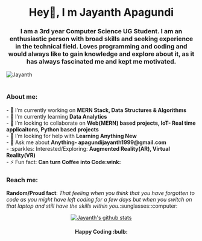 <h1 align="center">Hey👋, I m Jayanth Apagundi</h1>
 
<h3 align="center">I am a 3rd year Computer Science UG Student. I am an enthusiastic person with broad skills and seeking experience in the technical field. Loves programming and coding and would always like to gain knowledge and explore about it, as it has always fascinated me and kept me motivated.</h3> 

<div align="left"> <img src="https://komarev.com/ghpvc/?username=JayanthApagundi&label=Views&color=blue&style=plastic" alt="Jayanth" /> </div> <br>

<h3><b>About me:</b></h3>
- 🔭 I’m currently working on <b>MERN Stack, Data Structures & Algorithms</b> <br>
- 🌱 I’m currently learning <b>Data Analytics</b> <br>
- 👯 I’m looking to collaborate on <b>Web(MERN) based projects, IoT- Real time applicaitons, Python based projects</b> <br>
- 🤔 I’m looking for help with <b>Learning Anything New</b> <br>
- 💬 Ask me about <b>Anything- apagundijayanth1999@gmail.com</b> <br>
- :sparkles: Interested/Exploring: <b>Augmented Reality(AR), Virtual Reality(VR)</b> <br>
- ⚡ Fun fact: <b>Can turn Coffee into Code:wink:</b> <br>

<h3>Reach me:</h3>
 
 <p><b>Random/Proud fact</b>: <i>That feeling when you think that you have forgotten to code as you might have left coding for a few days but when you switch on that laptop and still have the skills within you.</i>:sunglasses::computer: </p>
 
 <div align="center">
  <a href="https://github.com/JayanthApagundi">
  <img align="center" src="https://github-readme-stats.vercel.app/api?username=JayanthApagundi&show_icons=true&theme=light&line_height=37" alt="Jayanth's github stats"/>
</a>
</div>

<h4 align="center"> <b> Happy Coding </b> :bulb: </h4> <br>

























